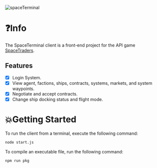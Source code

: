 ![spaceTerminal](https://github.com/MorganGodden/SpaceTerminal/assets/52884391/b9821706-1b63-4cd6-929c-0052851149dd)

# :question:Info
The SpaceTerminal client is a front-end project for the API game [SpaceTraders](https://spacetraders.io).
## Features
- [x] Login System.
- [x] View agent, factions, ships, contracts, systems, markets, and system waypoints.
- [x] Negotiate and accept contracts.
- [x] Change ship docking status and flight mode.

# 💥Getting Started
To run the client from a terminal, execute the following command:
 ```sh
 node start.js
 ```
To compile an executable file, run the following command:
 ```sh
 npm run pkg
 ```
